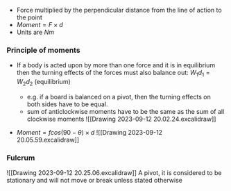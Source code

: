 
- Force multiplied by the perpendicular distance from the line of action to the point
- $Moment = F\times d$
- Units are $Nm$ 

### Principle of moments

- If a body is acted upon by more than one force and it is in equilibrium then the turning effects of the forces must also balance out: $W_1d_1 = W_2d_2$ (equilibrium)
	- e.g. if a board is balanced on a pivot, then the turning effects on both sides have to be equal.
	- sum of anticlockwise moments have to be the same as the sum of all clockwise moments
![[Drawing 2023-09-12 20.02.24.excalidraw]]

- $Moment = fcos(90-\theta)\times d$
![[Drawing 2023-09-12 20.05.59.excalidraw]]
### Fulcrum

![[Drawing 2023-09-12 20.25.06.excalidraw]]
A pivot, it is considered to be stationary and will not move or break unless stated otherwise
